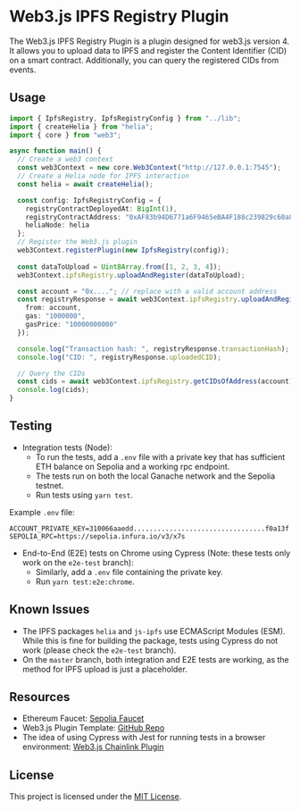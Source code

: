 # Web3.js IPFS Registry Plugin

The Web3.js IPFS Registry Plugin is a plugin designed for web3.js version 4. It allows you to upload data to IPFS and register the Content Identifier (CID) on a smart contract. Additionally, you can query the registered CIDs from events.

## Usage

```typescript
import { IpfsRegistry, IpfsRegistryConfig } from "../lib";
import { createHelia } from "helia";
import { core } from "web3";

async function main() {
  // Create a web3 context
  const web3Context = new core.Web3Context("http://127.0.0.1:7545");
  // Create a Helia node for IPFS interaction
  const helia = await createHelia();

  const config: IpfsRegistryConfig = {
    registryContractDeployedAt: BigInt(1),
    registryContractAddress: "0xAF83b94D6771a6F9465eBA4F188c239829c60a8c",
    heliaNode: helia
  };
  // Register the Web3.js plugin
  web3Context.registerPlugin(new IpfsRegistry(config));
  
  const dataToUpload = Uint8Array.from([1, 2, 3, 4]);
  web3Context.ipfsRegistry.uploadAndRegister(dataToUpload);

  const account = "0x...."; // replace with a valid account address
  const registryResponse = await web3Context.ipfsRegistry.uploadAndRegister(fileData, {
    from: account,
    gas: "1000000",
    gasPrice: "10000000000"
  });

  console.log("Transaction hash: ", registryResponse.transactionHash);
  console.log("CID: ", registryResponse.uploadedCID);

  // Query the CIDs
  const cids = await web3Context.ipfsRegistry.getCIDsOfAddress(account);
  console.log(cids);
}
```

## Testing

- Integration tests (Node):
  - To run the tests, add a `.env` file with a private key that has sufficient ETH balance on Sepolia and a working rpc endpoint.
  - The tests run on both the local Ganache network and the Sepolia testnet.
  - Run tests using `yarn test`.

Example `.env` file:
```
ACCOUNT_PRIVATE_KEY=310066aaedd.................................f0a13f
SEPOLIA_RPC=https://sepolia.infura.io/v3/x7s

```

- End-to-End (E2E) tests on Chrome using Cypress (Note: these tests only work on the `e2e-test` branch):
  - Similarly, add a `.env` file containing the private key.
  - Run `yarn test:e2e:chrome`.

## Known Issues

- The IPFS packages `helia` and `js-ipfs` use ECMAScript Modules (ESM). While this is fine for building the package, tests using Cypress do not work (please check the `e2e-test` branch).
- On the `master` branch, both integration and E2E tests are working, as the method for IPFS upload is just a placeholder.

## Resources

- Ethereum Faucet: [Sepolia Faucet](https://sepoliafaucet.com/)
- Web3.js Plugin Template: [GitHub Repo](https://github.com/web3/web3.js-plugin-template)
- The idea of using Cypress with Jest for running tests in a browser environment: [Web3.js Chainlink Plugin](https://github.com/ChainSafe/web3.js-plugin-chainlink)

## License

This project is licensed under the [MIT License](https://choosealicense.com/licenses/mit/).
